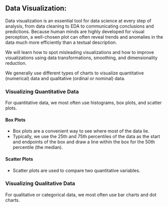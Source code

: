 ## Data Visualization:

Data visualization is an essential tool for data science at every step of analysis, from data cleaning to EDA to communicating conclusions and predictions. Because human minds are highly developed for visual perception, a well-chosen plot can often reveal trends and anomalies in the data much more efficiently than a textual description.

We will learn how to spot misleading visualizations and how to improve visualizations using data transformations, smoothing, and dimensionality reduction.

We generally use different types of charts to visualize quantitative (numerical) data and qualitative (ordinal or nominal) data.

### Visualizing Quantitative Data
For quantitative data, we most often use histograms, box plots, and scatter plots.

#### Box Plots
- Box plots are a convenient way to see where most of the data lie. 
- Typically, we use the 25th and 75th percentiles of the data as the start and endpoints of the box and draw a line within the box for the 50th percentile (the median). 

#### Scatter Plots
- Scatter plots are used to compare two quantitative variables.

### Visualizing Qualitative Data
For qualitative or categorical data, we most often use bar charts and dot charts.
